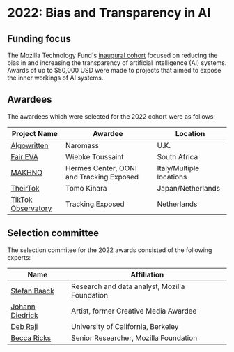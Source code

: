 # 2022: Bias and Transparency in AI

## Funding focus

The Mozilla Technology Fund's [inaugural cohort](https://foundation.mozilla.org/en/blog/introducing-the-first-ever-mozilla-technology-fund-cohort/) focused on reducing the bias in and increasing the transparency of artificial intelligence (AI) systems. Awards of up to $50,000 USD were made to projects that aimed to expose the inner workings of AI systems.



## Awardees

The awardees which were selected for the 2022 cohort were as follows:

| Project Name  | Awardee  | Location |
|---|---|---|
|[Algowritten](https://algowritten.org/stepford-app/)|Naromass|U.K.|
|[Fair EVA](https://www.faireva.org/)|Wiebke Toussaint|South Africa|
|[MAKHNO](https://www.hermescenter.org/projects/)|Hermes Center, OONI and Tracking.Exposed|Italy/Multiple locations|
|[TheirTok](https://www.tomokihara.com/)|Tomo Kihara|Japan/Netherlands|
|[TikTok Observatory](https://tiktok.tracking.exposed/)|Tracking.Exposed|Netherlands|



## Selection committee

The selection commitee for the 2022 awards consisted of the following experts:

|Name  | Affiliation  |
|---|---|
|[Stefan Baack](https://sbaack.com/)|Research and data analyst, Mozilla Foundation|
|[Johann Diedrick](http://www.johanndiedrick.com/)|Artist, former Creative Media Awardee|
|[Deb Raji](https://en.wikipedia.org/wiki/Deborah_Raji)|University of California, Berkeley|
|[Becca Ricks](https://beccaricks.space/)|Senior Researcher, Mozilla Foundation|
